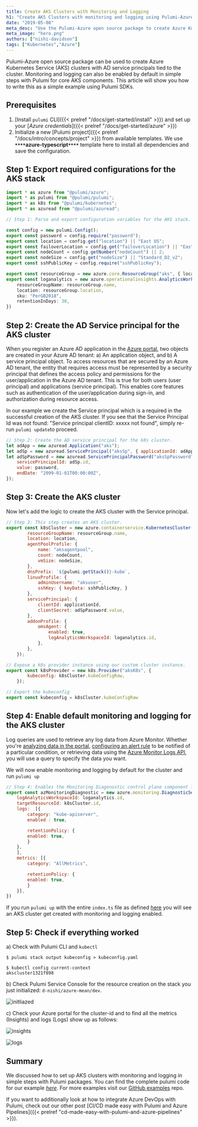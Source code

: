 ```yaml
---
title: Create AKS Clusters with Monitoring and Logging
h1: "Create AKS Clusters with monitoring and logging using Pulumi-Azure open source SDKs"
date: "2019-05-08"
meta_desc: "Use the Pulumi-Azure open source package to create Azure Kubernetes Service clusters with AD service principals."
meta_image: "hero.png"
authors: ["nishi-davidson"]
tags: ["Kubernetes","Azure"]
---
```


Pulumi-Azure open source package can be used to create Azure Kubernetes
Service (AKS) clusters with AD service principals tied to the cluster.
Monitoring and logging can also be enabled by default in simple steps
with Pulumi for core AKS components. This article will show you how to
write this as a simple example using Pulumi SDKs.
<!--more-->

## Prerequisites

1. [Install `pulumi` CLI]({{< prelref "/docs/get-started/install" >}})
    and set up your [*Azure credentials*]({{< prelref "/docs/get-started/azure" >}})
2. Initialize a new [Pulumi project]({{< prelref "/docs/intro/concepts/project" >}}) from available
    templates. We use **`****`azure-typescript`****`** template here to
    install all dependencies and save the configuration.

## Step 1: Export required configurations for the AKS stack

```typescript
import * as azure from "@pulumi/azure";
import * as pulumi from "@pulumi/pulumi";
import * as k8s from "@pulumi/kubernetes";
import * as azuread from "@pulumi/azuread";

// Step 1: Parse and export configuration variables for the AKS stack.

const config = new pulumi.Config();
export const password = config.require("password");
export const location = config.get("location") || "East US";
export const failoverLocation = config.get("failoverLocation") || "East US 2";
export const nodeCount = config.getNumber("nodeCount") || 2;
export const nodeSize = config.get("nodeSize") || "Standard_D2_v2";
export const sshPublicKey = config.require("sshPublicKey");

export const resourceGroup = new azure.core.ResourceGroup("aks", { location });
export const loganalytics = new azure.operationalinsights.AnalyticsWorkspace("aksloganalytics", {
    resourceGroupName: resourceGroup.name,
    location: resourceGroup.location,
    sku: "PerGB2018",
    retentionInDays: 30,
})
```

## Step 2: Create the AD Service principal for the AKS cluster

When you register an Azure AD application in the
[Azure portal](https://portal.azure.com/), two objects are created in your
Azure AD tenant: a) An application object, and b) A service principal
object. To access resources that are secured by an Azure AD tenant, the
entity that requires access must be represented by a security principal
that defines the access policy and permissions for the user/application
in the Azure AD tenant. This is true for both users (user principal) and
applications (service principal). This enables core features such as
authentication of the user/application during sign-in, and authorization
during resource access.

In our example we create the Service principal which is a required in
the successful creation of the AKS cluster. If you see that the Service
Principal Id was not found: "Service principal clientID: xxxxx not
found", simply re-run `pulumi update`to proceed.

```javascript
// Step 2: Create the AD service principal for the k8s cluster.
let adApp = new azuread.Application("aks");
let adSp = new azuread.ServicePrincipal("aksSp", { applicationId: adApp.applicationId });
let adSpPassword = new azuread.ServicePrincipalPassword("aksSpPassword", {
    servicePrincipalId: adSp.id,
    value: password,
    endDate: "2099-01-01T00:00:00Z",
});
```

## Step 3: Create the AKS cluster

Now let's add the logic to create the AKS cluster with the Service
principal.

```javascript
// Step 3: This step creates an AKS cluster.
export const k8sCluster = new azure.containerservice.KubernetesCluster("aksCluster", {
        resourceGroupName: resourceGroup.name,
        location: location,
        agentPoolProfile: {
            name: "aksagentpool",
            count: nodeCount,
            vmSize: nodeSize,
        },
        dnsPrefix: `${pulumi.getStack()}-kube`,
        linuxProfile: {
            adminUsername: "aksuser",
            sshKey: { keyData: sshPublicKey, }
        },
        servicePrincipal: {
            clientId: applicationId,
            clientSecret: adSpPassword.value,
        },
        addonProfile: {
            omsAgent: {
                enabled: true,
                logAnalyticsWorkspaceId: loganalytics.id,
            },
        },
    });

// Expose a k8s provider instance using our custom cluster instance.
export const k8sProvider = new k8s.Provider("aksK8s", {
        kubeconfig: k8sCluster.kubeConfigRaw,
    });

// Export the kubeconfig
export const kubeconfig = k8sCluster.kubeConfigRaw
```

## Step 4: Enable default monitoring and logging for the AKS cluster

Log queries are used to retrieve any log data from Azure Monitor.
Whether you're
[analyzing data in the portal](https://docs.microsoft.com/en-us/azure/azure-monitor/log-query/portals),
[configuring an alert rule](https://docs.microsoft.com/en-us/azure/azure-monitor/platform/alerts-metric)
to be notified of a particular condition, or retrieving data using the
[Azure Monitor Logs API](https://dev.loganalytics.io/), you will use a
query to specify the data you want.

We will now enable monitoring and logging by default for the cluster and
run `pulumi up`

```javascript
// Step 4: Enables the Monitoring Diagonostic control plane component logs and AllMetrics
export const azMonitoringDiagnostic = new azure.monitoring.DiagnosticSetting("aks", {
    logAnalyticsWorkspaceId: loganalytics.id,
    targetResourceId: k8sCluster.id,
    logs:  [{
        category: "kube-apiserver",
        enabled : true,

        retentionPolicy: {
        enabled: true,
        }
    },
    ],
    metrics: [{
        category: "AllMetrics",

        retentionPolicy: {
        enabled: true,
        }
    }],
})
```

If you run `pulumi up` with the entire `index.ts` file as defined
[here](https://gist.github.com/d-nishi/b757e1e8b3ebe187d81ce32a4d15525e)
you will see an AKS cluster get created with monitoring and logging
enabled.

## Step 5: Check if everything worked

a) Check with Pulumi CLI and `kubectl`

    $ pulumi stack output kubeconfig > kubeconfig.yaml

    $ kubectl config current-context
    akscluster1321f898

b) Check Pulumi Service Console for the resource creation on the stack
you just initialized: `d-nishi/azure-mean/dev`.

![initliazed](./initialized.png)

c) Check your Azure portal for the cluster-id and to find all the
metrics (Insights) and logs (Logs) show up as follows:

![insights](./insights.png)

![logs](./logs.png)

## Summary

We discussed how to set up AKS clusters with monitoring
and logging in simple steps with Pulumi packages. You can find the
complete pulumi code for our example
[*here*](https://gist.github.com/d-nishi/b757e1e8b3ebe187d81ce32a4d15525e).
For more examples visit our [GitHub examples](https://github.com/pulumi/examples) repo.

If you want to additionally look at how to integrate Azure DevOps with
Pulumi, check out our other post
[CI/CD made easy with Pulumi and Azure Pipelines]({{< prelref "cd-made-easy-with-pulumi-and-azure-pipelines" >}}).
